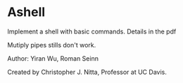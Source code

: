 # Ashell
Implement a shell with basic commands.
Details in the pdf

Mutiply pipes stills don't work. 

Author: Yiran Wu, Roman Seinn

Created by Christopher J. Nitta, Professor at UC Davis.
